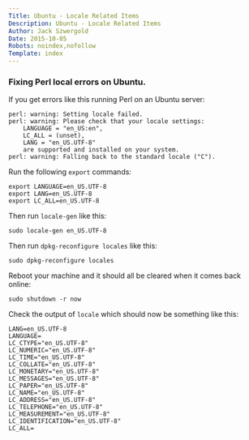```yaml
---
Title: Ubuntu - Locale Related Items
Description: Ubuntu - Locale Related Items
Author: Jack Szwergold
Date: 2015-10-05
Robots: noindex,nofollow
Template: index
---
```


### Fixing Perl local errors on Ubuntu.

If you get errors like this running Perl on an Ubuntu server:

    perl: warning: Setting locale failed.
    perl: warning: Please check that your locale settings:
        LANGUAGE = "en_US:en",
        LC_ALL = (unset),
        LANG = "en_US.UTF-8"
        are supported and installed on your system.
    perl: warning: Falling back to the standard locale ("C").

Run the following `export` commands:

    export LANGUAGE=en_US.UTF-8
    export LANG=en_US.UTF-8
    export LC_ALL=en_US.UTF-8

Then run `locale-gen` like this:

    sudo locale-gen en_US.UTF-8

Then run `dpkg-reconfigure locales` like this:

    sudo dpkg-reconfigure locales

Reboot your machine and it should all be cleared when it comes back online:

    sudo shutdown -r now

Check the output of `locale` which should now be something like this:

    LANG=en_US.UTF-8
    LANGUAGE=
    LC_CTYPE="en_US.UTF-8"
    LC_NUMERIC="en_US.UTF-8"
    LC_TIME="en_US.UTF-8"
    LC_COLLATE="en_US.UTF-8"
    LC_MONETARY="en_US.UTF-8"
    LC_MESSAGES="en_US.UTF-8"
    LC_PAPER="en_US.UTF-8"
    LC_NAME="en_US.UTF-8"
    LC_ADDRESS="en_US.UTF-8"
    LC_TELEPHONE="en_US.UTF-8"
    LC_MEASUREMENT="en_US.UTF-8"
    LC_IDENTIFICATION="en_US.UTF-8"
    LC_ALL=
